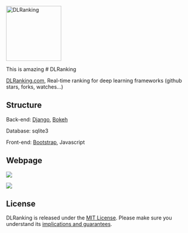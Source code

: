 <p align="left"><img src="static/imgs/logo/horizontal.png" alt="DLRanking" height="150px"></p>
This is amazing
# DLRanking

[DLRanking.com](http://www.dlranking.com/), Real-time ranking for deep learning frameworks (github stars, forks, watches...)

## Structure

Back-end: [Django](https://www.djangoproject.com/), [Bokeh](http://bokeh.pydata.org/en/latest/)

Database: sqlite3

Front-end: [Bootstrap](http://getbootstrap.com/2.3.2/index.html), Javascript

## Webpage

[![](screen_shot.png)](http://www.dlranking.com/)

[![](screen_shot2.png)](http://www.dlranking.com/)




## License

DLRanking is released under the [MIT License](LICENSE).
Please make sure you understand its [implications and guarantees](https://writing.kemitchell.com/2016/09/21/MIT-License-Line-by-Line.html).
